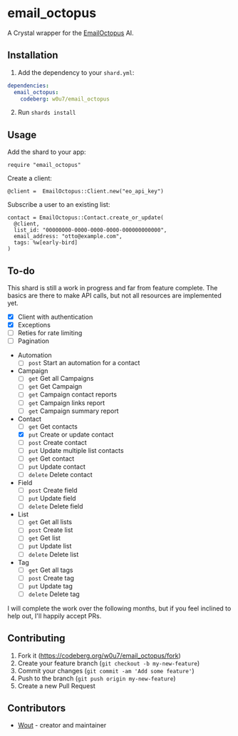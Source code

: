 # email_octopus

A Crystal wrapper for the [EmailOctopus](htps://emailoctopus.com) AI.

## Installation

1. Add the dependency to your `shard.yml`:

  ```yaml
  dependencies:
    email_octopus:
      codeberg: w0u7/email_octopus
  ```

2. Run `shards install`

## Usage

Add the shard to your app:

```crystal
require "email_octopus"
```

Create a client:

```Crystal
@client =  EmailOctopus::Client.new("eo_api_key")
```

Subscribe a user to an existing list:

```crystal
contact = EmailOctopus::Contact.create_or_update(
  @client,
  list_id: "00000000-0000-0000-0000-000000000000",
  email_address: "otto@example.com",
  tags: %w[early-bird]
)
```

## To-do

This shard is still a work in progress and far from feature complete. The
basics are there to make API calls, but not all resources are implemented yet.

- [X] Client with authentication
- [X] Exceptions
- [ ] Reties for rate limiting
- [ ] Pagination
- Automation
  - [ ] `post` Start an automation for a contact
- Campaign
  - [ ] `get` Get all Campaigns
  - [ ] `get` Get Campaign
  - [ ] `get` Campaign contact reports
  - [ ] `get` Campaign links report
  - [ ] `get` Campaign summary report
- Contact
  - [ ] `get` Get contacts
  - [X] `put` Create or update contact
  - [ ] `post` Create contact
  - [ ] `put` Update multiple list contacts
  - [ ] `get` Get contact
  - [ ] `put` Update contact
  - [ ] `delete` Delete contact
- Field
  - [ ] `post` Create field
  - [ ] `put` Update field
  - [ ] `delete` Delete field
- List
  - [ ] `get` Get all lists
  - [ ] `post` Create list
  - [ ] `get` Get list
  - [ ] `put` Update list
  - [ ] `delete` Delete list
- Tag
  - [ ] `get` Get all tags
  - [ ] `post` Create tag
  - [ ] `put` Update tag
  - [ ] `delete` Delete tag

I will complete the work over the following months, but if you feel inclined to
help out, I'll happily accept PRs.

## Contributing

1. Fork it (<https://codeberg.org/w0u7/email_octopus/fork>)
2. Create your feature branch (`git checkout -b my-new-feature`)
3. Commit your changes (`git commit -am 'Add some feature'`)
4. Push to the branch (`git push origin my-new-feature`)
5. Create a new Pull Request

## Contributors

- [Wout](https://github.com/your-github-user) - creator and maintainer
